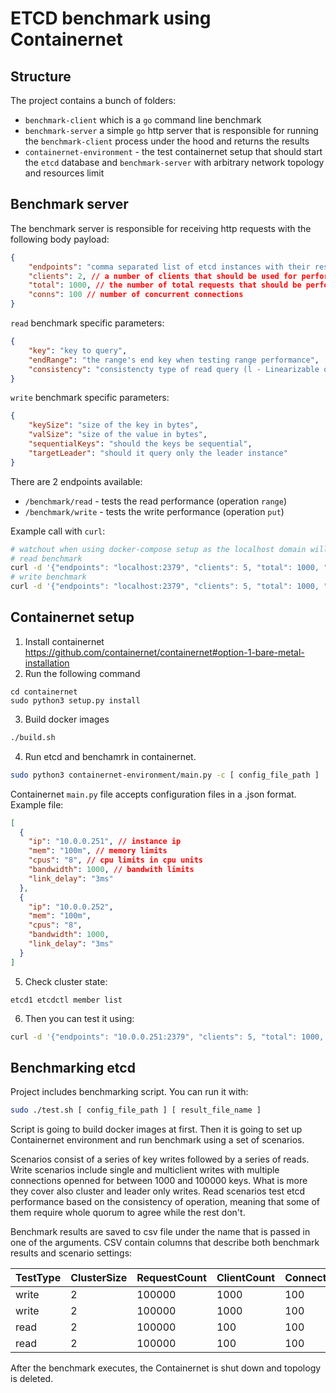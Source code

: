 # ETCD benchmark using Containernet


## Structure

The project contains a bunch of folders:

- `benchmark-client` which is a `go` command line benchmark
- `benchmark-server` a simple `go` http server that is responsible for running the `benchmark-client` process under the hood
    and returns the results
- `containernet-environment` - the test containernet setup that should start the `etcd` database and `benchmark-server` with arbitrary
  network topology and resources limit
  
## Benchmark server
The benchmark server is responsible for receiving http requests with the following body payload:
```json
{
    "endpoints": "comma separated list of etcd instances with their respective ports e.g. localhost:2379,localhost:2380",
    "clients": 2, // a number of clients that should be used for performing a single benchmark,
    "total": 1000, // the number of total requests that should be performed against the database, either read or write
    "conns": 100 // number of concurrent connections
}
```

`read` benchmark specific parameters:
```json
{
    "key": "key to query",
    "endRange": "the range's end key when testing range performance",
    "consistency": "consistencty type of read query (l - Linearizable or s - Serializable)"
}
```

`write` benchmark specific parameters:
```json
{
    "keySize": "size of the key in bytes",
    "valSize": "size of the value in bytes",
    "sequentialKeys": "should the keys be sequential",
    "targetLeader": "should it query only the leader instance"
}
```

There are 2 endpoints available:
- `/benchmark/read` - tests the read performance (operation `range`)
- `/benchmark/write` - tests the write performance (operation `put`)
    
Example call with `curl`:

```bash
# watchout when using docker-compose setup as the localhost domain will map to `etcd`
# read benchmark
curl -d '{"endpoints": "localhost:2379", "clients": 5, "total": 1000, "key": "foo", "endRange": "foo3", "consistency": "l"}'  http://localhost:8080/benchmark/read
# write benchmark
curl -d '{"endpoints": "localhost:2379", "clients": 5, "total": 1000, "keySize": 8, "valSize": 256, "sequentialKeys": true}'  http://localhost:8080/benchmark/write
```


## Containernet setup

1. Install containernet https://github.com/containernet/containernet#option-1-bare-metal-installation
2. Run the following command
```
cd containernet
sudo python3 setup.py install
```

3. Build docker images

```sh
./build.sh
```

4. Run etcd and benchamrk in containernet.

```sh
sudo python3 containernet-environment/main.py -c [ config_file_path ]
```  

Containernet `main.py` file accepts configuration files in a .json format. Example file:

```json
[
  {
    "ip": "10.0.0.251", // instance ip
    "mem": "100m", // memory limits
    "cpus": "8", // cpu limits in cpu units
    "bandwidth": 1000, // bandwith limits
    "link_delay": "3ms" 
  },
  {
    "ip": "10.0.0.252",
    "mem": "100m",
    "cpus": "8",
    "bandwidth": 1000,
    "link_delay": "3ms"
  }
]
```


5. Check cluster state:

```
etcd1 etcdctl member list
```

6. Then you can test it using:
```sh
curl -d '{"endpoints": "10.0.0.251:2379", "clients": 5, "total": 1000, "key": "foo", "endRange": "foo3"}'  http://localhost:8080/benchmark/read
```


## Benchmarking etcd

Project includes benchmarking script. You can run it with:

```sh
sudo ./test.sh [ config_file_path ] [ result_file_name ]
``` 

Script is going to build docker images at first. Then it is going to set up Containernet environment and run benchmark using a set of scenarios.

Scenarios consist of a series of key writes followed by a series of reads. Write scenarios include single and multiclient writes with multiple connections openned for between 1000 and 100000 keys. What is more they cover also cluster and leader only writes. Read scenarios test etcd performance based on the consistency of operation, meaning that some of them require whole quorum to agree while the rest don't.

Benchmark results are saved to csv file under the name that is passed in one of the arguments. CSV contain columns that describe both benchmark results and scenario settings:

TestType  |  ClusterSize  |  RequestCount  |  ClientCount  |  ConnectionCount  |  KeySize  |  ValueSize  |  Consistency  |  Total     |  Slowest  |  Fastest  |  Average  |  Stddev  |  Requests/sec  |  10%     |  25%     |  50%     |  75%     |  90%     |  95%
----------|---------------|----------------|---------------|-------------------|-----------|-------------|---------------|------------|-----------|-----------|-----------|----------|----------------|----------|----------|----------|----------|----------|--------
write     |  2            |  100000        |  1000         |  100              |  4        |  64         |  -            |  144.9626  |  5.6176   |  0.6311   |  1.4391   |  0.2509  |  689.8333      |  1.3289  |  1.3804  |  1.4166  |  1.4381  |  1.4567  |  1.4728
write     |  2            |  100000        |  1000         |  100              |  8        |  256        |  -            |  302.7955  |  15.0167  |  0.6634   |  3.0120   |  0.8257  |  330.2559      |  2.6280  |  2.7675  |  2.8599  |  2.9412  |  2.9901  |  5.3955
read      |  2            |  100000        |  100          |  100              |  -        |  -          |  l            |  276.3772  |  0.9761   |  0.2372   |  0.2762   |  0.0219  |  361.8243      |  0.2586  |  0.2657  |  0.2759  |  0.2842  |  0.2918  |  0.2976
read      |  2            |  100000        |  100          |  100              |  -        |  -          |  s            |  264.3478  |  0.9440   |  0.2220   |  0.2642   |  0.0189  |  378.2895      |  0.2557  |  0.2584  |  0.2626  |  0.2682  |  0.2736  |  0.2769

 After the benchmark executes, the Containernet is shut down and topology is deleted.